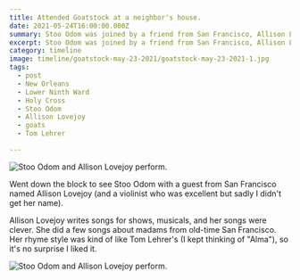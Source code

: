 ```yaml
---
title: Attended Goatstock at a neighbor's house.
date: 2021-05-24T16:00:00.000Z
summary: Stoo Odom was joined by a friend from San Francisco, Allison Lovejoy.
excerpt: Stoo Odom was joined by a friend from San Francisco, Allison Lovejoy.
category: timeline
image: timeline/goatstock-may-23-2021/goatstock-may-23-2021-1.jpg
tags:
  - post 
  - New Orleans
  - Lower Ninth Ward
  - Holy Cross
  - Stoo Odom
  - Allison Lovejoy
  - goats
  - Tom Lehrer

---
```


![Stoo Odom and Allison Lovejoy perform.](/static/img/timeline/goatstock-may-23-2021/goatstock-may-23-2021-1.jpg "Stoo Odom and Allison Lovejoy perform.")

Went down the block to see Stoo Odom with a guest from San Francisco named Allison Lovejoy (and a violinist who was excellent but sadly I didn't get her name).

Allison Lovejoy writes songs for shows, musicals, and her songs were clever. She did a few songs about madams from old-time San Francisco. Her rhyme style was kind of like Tom Lehrer's (I kept thinking of "Alma"), so it's no surprise I liked it.

![Stoo Odom and Allison Lovejoy perform.](/static/img/timeline/goatstock-may-23-2021/goatstock-may-23-2021-2.jpg "Stoo Odom and Allison Lovejoy perform.")